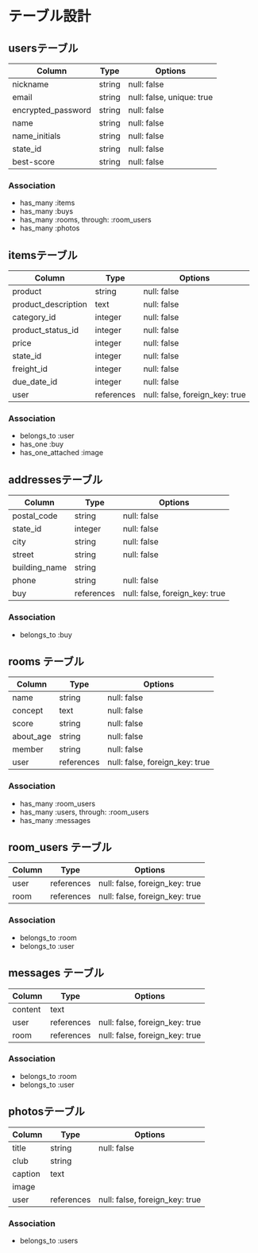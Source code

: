 # テーブル設計

## usersテーブル

| Column              | Type   | Options                   |
| ------------------- | ------ | ------------------------- |
| nickname            | string | null: false               |
| email               | string | null: false, unique: true |
| encrypted_password  | string | null: false               |
| name                | string | null: false               |
| name_initials       | string | null: false               |
| state_id            | string | null: false               |
| best-score          | string | null: false               |

### Association
- has_many :items
- has_many :buys
- has_many :rooms, through: :room_users
- has_many :photos


## itemsテーブル

| Column              | Type       | Options     |
| ------------------- | -----------| ----------- |
| product             | string     | null: false |
| product_description | text       | null: false |
| category_id         | integer    | null: false |
| product_status_id   | integer    | null: false |
| price               | integer    | null: false |
| state_id            | integer    | null: false |
| freight_id          | integer    | null: false |
| due_date_id         | integer    | null: false |
| user                | references | null: false, foreign_key: true |

### Association
- belongs_to :user
- has_one :buy
- has_one_attached :image

## addressesテーブル

| Column              | Type       | Options     |
| ------------------- | -----------| ----------- |
| postal_code         | string     | null: false |
| state_id            | integer    | null: false |
| city                | string     | null: false |
| street              | string     | null: false |
| building_name       | string     |             |
| phone               | string     | null: false |
| buy                 | references | null: false, foreign_key: true |

### Association

- belongs_to :buy

## rooms テーブル

| Column    | Type   | Options     |
| --------- | ------ | ----------- |
| name      | string | null: false |
| concept   | text   | null: false |
| score     | string | null: false |
| about_age | string | null: false |
| member    | string | null: false |
| user      | references | null: false, foreign_key: true |

### Association

- has_many :room_users
- has_many :users, through: :room_users
- has_many :messages

## room_users テーブル

| Column | Type       | Options                        |
| ------ | ---------- | ------------------------------ |
| user   | references | null: false, foreign_key: true |
| room   | references | null: false, foreign_key: true |

### Association

- belongs_to :room
- belongs_to :user

## messages テーブル

| Column  | Type       | Options                        |
| ------- | ---------- | ------------------------------ |
| content | text     |                                |
| user    | references | null: false, foreign_key: true |
| room    | references | null: false, foreign_key: true |

### Association

- belongs_to :room
- belongs_to :user

## photosテーブル

| Column            | Type       | Options                        |
| ------------------ | ------     | ------------------------------ |
| title              | string     | null: false                    |
| club               | string     |                                |
| caption            | text       |                                |
| image              |            |                                |
| user               | references | null: false, foreign_key: true |

### Association

- belongs_to :users